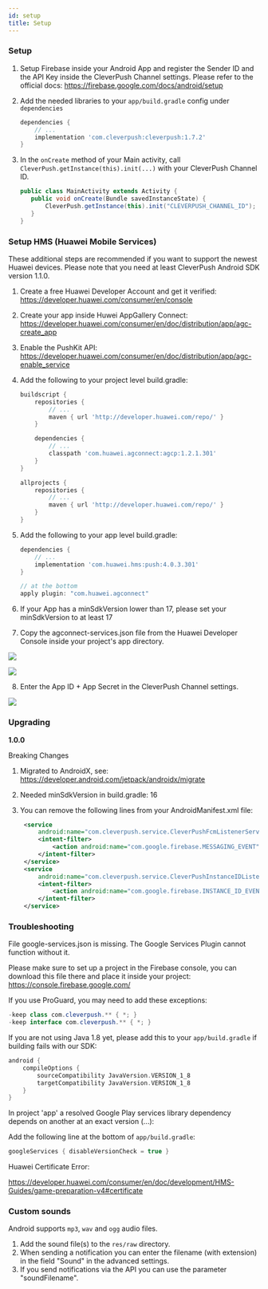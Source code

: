 ```yaml
---
id: setup
title: Setup
---
```


### Setup

1. Setup Firebase inside your Android App and register the Sender ID and the API Key inside the CleverPush Channel settings. Please refer to the official docs: https://firebase.google.com/docs/android/setup

2. Add the needed libraries to your `app/build.gradle` config under `dependencies`

    ```groovy
    dependencies {
        // ...
        implementation 'com.cleverpush:cleverpush:1.7.2'
    }
    ```

3. In the `onCreate` method of your Main activity, call `CleverPush.getInstance(this).init(...)` with your CleverPush Channel ID.
    
    ```java
    public class MainActivity extends Activity {
       public void onCreate(Bundle savedInstanceState) {
           CleverPush.getInstance(this).init("CLEVERPUSH_CHANNEL_ID");
       }
    }
    ```

### Setup HMS (Huawei Mobile Services)

These additional steps are recommended if you want to support the newest Huawei devices. Please note that you need at least CleverPush Android SDK version 1.1.0.

1. Create a free Huawei Developer Account and get it verified:
https://developer.huawei.com/consumer/en/console

2. Create your app inside Huwei AppGallery Connect:
https://developer.huawei.com/consumer/en/doc/distribution/app/agc-create_app

3. Enable the PushKit API:
https://developer.huawei.com/consumer/en/doc/distribution/app/agc-enable_service

4. Add the following to your project level build.gradle:

    ```groovy
    buildscript {
        repositories {
            // ...
            maven { url 'http://developer.huawei.com/repo/' }
        }

        dependencies {
            // ...
            classpath 'com.huawei.agconnect:agcp:1.2.1.301'
        }
    }

    allprojects {
        repositories {
            // ...
            maven { url 'http://developer.huawei.com/repo/' }
        }
    }
    ```

5. Add the following to your app level build.gradle:

    ```groovy
    dependencies {
        // ...
        implementation 'com.huawei.hms:push:4.0.3.301'
    }

    // at the bottom
    apply plugin: "com.huawei.agconnect"
    ```

6. If your App has a minSdkVersion lower than 17, please set your minSdkVersion to at least 17

7. Copy the agconnect-services.json file from the Huawei Developer Console inside your project's app directory.

![](https://developer.huawei.com/consumer/en/codelab/HMSPushKit/img/e3ba1922aeb8774c.png)

![](https://developer.huawei.com/consumer/en/codelab/HMSPushKit/img/1c8d1d055360d1a7.PNG)

8. Enter the App ID + App Secret in the CleverPush Channel settings.

![](https://cleverpush.zendesk.com/hc/article_attachments/360013127159/Bildschirmfoto_2020-06-13_um_13.21.40.png)


### Upgrading

**1.0.0**

Breaking Changes

1. Migrated to AndroidX, see: https://developer.android.com/jetpack/androidx/migrate

2. Needed minSdkVersion in build.gradle: 16

3. You can remove the following lines from your AndroidManifest.xml file:
   ```xml
    <service
        android:name="com.cleverpush.service.CleverPushFcmListenerService">
        <intent-filter>
            <action android:name="com.google.firebase.MESSAGING_EVENT" />
        </intent-filter>
    </service>
    <service
        android:name="com.cleverpush.service.CleverPushInstanceIDListenerService">
        <intent-filter>
            <action android:name="com.google.firebase.INSTANCE_ID_EVENT" />
        </intent-filter>
    </service>
    ```

### Troubleshooting

File google-services.json is missing. The Google Services Plugin cannot function without it.

Please make sure to set up a project in the Firebase console, you can download this file there and place it inside your project: https://console.firebase.google.com/

If you use ProGuard, you may need to add these exceptions:

```java
-keep class com.cleverpush.** { *; }
-keep interface com.cleverpush.** { *; }
```

If you are not using Java 1.8 yet, please add this to your `app/build.gradle` if building fails with our SDK:

```groovy
android {
    compileOptions {
        sourceCompatibility JavaVersion.VERSION_1_8
        targetCompatibility JavaVersion.VERSION_1_8
    }
}
```

In project 'app' a resolved Google Play services library dependency depends on another at an exact version (...):

Add the following line at the bottom of `app/build.gradle`:

```groovy
googleServices { disableVersionCheck = true }
```


Huawei Certificate Error:

https://developer.huawei.com/consumer/en/doc/development/HMS-Guides/game-preparation-v4#certificate


### Custom sounds

Android supports `mp3`, `wav` and `ogg` audio files.

1. Add the sound file(s) to the `res/raw` directory.
2. When sending a notification you can enter the filename (with extension) in the field "Sound" in the advanced settings.
3. If you send notifications via the API you can use the parameter "soundFilename".
